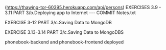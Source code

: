 (https://thawing-tor-60395.herokuapp.com/api/persons)
EXERCISES 3.9 - 3.11 PART 3/b.Deploying app to Internet --- COMMIT Notes.txt 


EXERCISE 3-12 PART 3/c.Saving Data to MongoDB


EXERCISE 3.13-3.14 PART 3/c.Saving Data to MongoDBS


phonebook-backend and phonebook-frontend deployed


